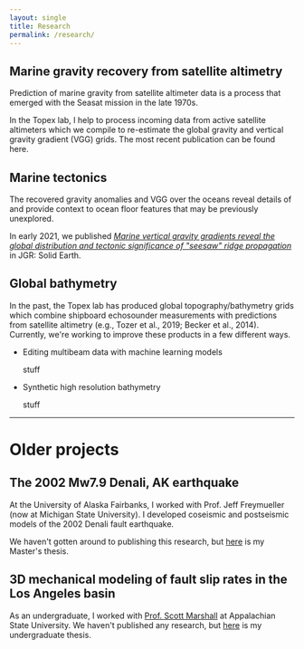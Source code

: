 ```yaml
---
layout: single
title: Research
permalink: /research/
---
```


## Marine gravity recovery from satellite altimetry
Prediction of marine gravity from satellite altimeter data is a process that emerged with the Seasat mission in the late 1970s.

In the Topex lab, I help to process incoming data from active satellite altimeters which we compile to re-estimate the global gravity and vertical gravity gradient (VGG) grids. The most recent publication can be found here.

## Marine tectonics
The recovered gravity anomalies and VGG over the oceans reveal details of and provide context to ocean floor features that may be previously unexplored.

In early 2021, we published [*Marine vertical gravity gradients reveal the global distribution and tectonic significance of "seesaw" ridge propagation*](files/Harper_et_al-2021.pdf) in JGR: Solid Earth.

## Global bathymetry
In the past, the Topex lab has produced global topography/bathymetry grids which combine shipboard echosounder measurements with predictions from satellite altimetry (e.g., Tozer et al., 2019; Becker et al., 2014). Currently, we're working to improve these products in a few different ways.

* Editing multibeam data with machine learning models

  stuff

* Synthetic high resolution bathymetry

  stuff

***

# Older projects
## The 2002 Mw7.9 Denali, AK earthquake
At the University of Alaska Fairbanks, I worked with Prof. Jeff Freymueller (now at Michigan State University). I developed coseismic and postseismic models of the 2002 Denali fault earthquake.

We haven't gotten around to publishing this research, but [here](files/temp.txt) is my Master's thesis.


## 3D mechanical modeling of fault slip rates in the Los Angeles basin
As an undergraduate, I worked with [Prof. Scott Marshall](https://www.appstate.edu/~marshallst/) at Appalachian State University. We haven't published any research, but [here](files/temp.txt) is my undergraduate thesis.
